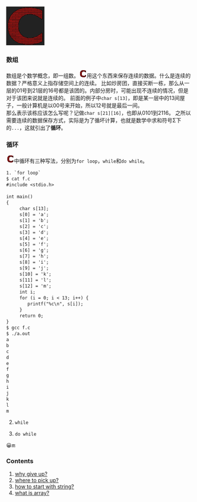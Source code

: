 ![C](../c.png)

### 数组
数组是个数学概念，即一组数。![c](c2.png)用这个东西来保存连续的数据。什么是连续的数据？严格意义上指存储空间上的连续。
比如炒房团，直接买断一栋，那么从一层的01号到21层的16号都是该团的。内部分房时，可能出现不连续的情况，但是对于该团来说就是连续的。
前面的例子中`char s[13]`，即是某一层中的13间屋子，一般计算机是以00号来开始，所以12号就是最后一间。<br>
那么表示该栋应该怎么写呢？记做`char s[21][16]`，也即从0101到2116。
之所以需要连续的数据保存方式，实际是为了循坏计算，也就是数学中求和符号Σ下的`...`，这就引出了<strong>循环</strong>。

### 循环
![c](c2.png)中循环有三种写法，分别为`for loop`，`while`和`do while`。
```
1. `for loop`
$ cat f.c
#include <stdio.h>

int main()
{
     char s[13];
     s[0] = 'a';
     s[1] = 'b';
     s[2] = 'c';
     s[3] = 'd';
     s[4] = 'e';
     s[5] = 'f';
     s[6] = 'g';
     s[7] = 'h';
     s[8] = 'i';
     s[9] = 'j';
     s[10] = 'k';
     s[11] = 'l';
     s[12] = 'm';
     int i;
     for (i = 0; i < 13; i++) {
        printf("%c\n", s[i]);
     }
     return 0;
}
$ gcc f.c
$ ./a.out
a
b
c
d
e
f
g
h
i
j
k
l
m
```

2. `while`

3. `do while`


😀🔚
### Contents
1. [why give up?]
2. [where to pick up?]
3. [how to start with string?]
4. [what is array?]

[why give up?]: 1.whygiveup%3F.md
[where to pick up?]: 2.wheretopickup%3F.md
[how to start with string?]: 3.howtostartwithstring%3F.md
[what is array?]: 4.whatisarray%3F.md
